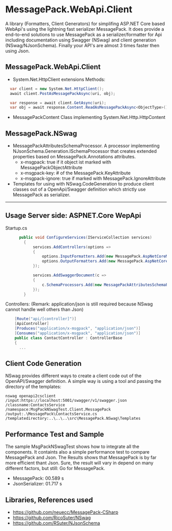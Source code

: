 # MessagePack.WebApi.Client
A library (Formatters, Client Generators) for simplifing ASP.NET Core based WebApi's using the lightning fast serializer MessagePack.
It does provide a end-to-end solutions  to use MessagePack as a serializer/formatter for Api including documentation using Swagger (NSwag) and client generation (NSwag/NJsonSchema). Finally your API's are almost 3 times faster then using Json.

## MessagePack.WebApi.Client

- System.Net.HttpClient extensions Methods:
```C#
  var client = new System.Net.HttpClient();
  await client.PostAsMessagePackAsync(uri, obj);

  var response = await client.GetAsync(uri); 
  var obj = await response.Content.ReadAsMessagePackAsync<ObjectType>();
```

- MessagePackContent Class implementing System.Net.Http.HttpContent


## MessagePack.NSwag

- MessagePackAttributesSchemaProcessor. A processor implementing NJsonSchema.Generation.ISchemaProcessor that creates extended properties based on MessagePack.Annotations attributes.
  - x-msgpack: true if it object ist marked with MessagePackObjectAttribute 
  - x-msgpack-key: # of the MessagePack.KeyAttribute
  - x-msgpack-ignore: true if marked with MessagePack.IgnoreAttribute
- Templates for using with NSwag.CodeGeneration to produce client classes out of a OpenApi/Swagger definition which strictly use MessagePack as serializer.

---
## Usage Server side: ASPNET.Core WepApi
Startup.cs
```C#
      public void ConfigureServices(IServiceCollection services)
        {
            services.AddControllers(options =>
            {
                options.InputFormatters.Add(new MessagePack.AspNetCoreMvcFormatter.MessagePackInputFormatter());
                options.OutputFormatters.Add(new MessagePack.AspNetCoreMvcFormatter.MessagePackOutputFormatter());
            });

            services.AddSwaggerDocument(c =>
            {
                c.SchemaProcessors.Add(new MessagePackAttributesSchemaProcessor());
            }); 
        }
```
Controllers: (Remark: application/json is still required because NSwag cannot handle well others than Json)
```C#
    [Route("api/[controller]")]
    [ApiController]
    [Produces("application/x-msgpack", "application/json")]
    [Consumes("application/x-msgpack", "application/json")]  
    public class ContactController : ControllerBase
    {
      ...
```
## Client Code Generation
NSwag provides different ways to create a client code out of the OpenAPI/Swagger definition. A simple way is using a tool and passing the directory of the templates:
```
nswag openapi2csclient /input:https://localhost:5001/swagger/v1/swagger.json /classname:ContactsService  /namespace:MsgPackNSwagTest.Client.MessagePack  /output:.\MessagePack\ContactsService.cs /templatedirectory:..\..\..\src\MessagePack.NSwag\Templates

```

## Performance Test and Sample
The sample MsgPackNSwagTest shows how to integrate all the components. It containts also a simple performance test to compare MessagePack and Json. The Results shows that MessagePack is by far more efficient thant Json. Sure, the result will vary in depend on many different factors, but still: Go for MessagePack.
- MessagePack: 00.589 s
- JsonSerializer: 01.717 s 

## Libraries, References used
- https://github.com/neuecc/MessagePack-CSharp
- https://github.com/RicoSuter/NSwag
- https://github.com/RSuter/NJsonSchema

